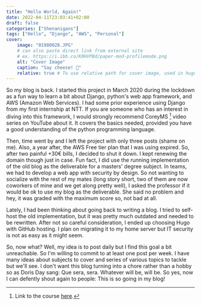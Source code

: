 ```yaml
---
title: "Hello World, Again!"
date: 2022-04-11T23:03:41+02:00
draft: false
categories: ["Shenanigans"]
tags: ["Hello", "Django", "AWS", "Personal"]
cover:
    image: "01980028.JPG"
    # can also paste direct link from external site
    # ex. https://i.ibb.co/K0HVPBd/paper-mod-profilemode.png
    alt: "Cover Image"
    caption: "Say cheese! 📸"
    relative: true # To use relative path for cover image, used in hugo Page-bundles
---
```


So my blog is back. I started this project in March 2020 during the lockdown as a fun way to learn a bit about Django, python's web app framework, and AWS (Amazon Web Services). I had some prior experience using Django from my first internship at NTT. If you are someone who has an interest in diving into this framework, I would strongly recommend CoreyMS [^1] video series on YouTube about it. It covers the basics needed, provided you have a good understanding of the python programming language. 

[^1]: Link to the course [here](https://www.youtube.com/watch?v=UmljXZIypDc&list=PL-osiE80TeTtoQCKZ03TU5fNfx2UY6U4p).

Then, time went by and I left the project with only three posts (shame on me). Also, a year after, the AWS Free tier plan that I was using expired. So, after two painful +30€ bills, I decided to shut it down. I kept renewing the domain though just in case. Fun fact, I did use the running implementation of the old blog as the deliverable for a masters' degree subject. In teams, we had to develop a web app with security by design. So not wanting to socialize with the rest of my mates (long story short, two of them are now coworkers of mine and we get along pretty well), I asked the professor if it would be ok to use my blog as the deliverable. She said no problem and hey, it was graded with the maximum score so, not bad at all.

Lately, I had been thinking about going back to writing a blog. I tried to self-host the old implementation, but it was pretty much outdated and needed to be rewritten. After not so careful consideration, I ended up choosing Hugo with GitHub hosting. I plan on migrating it to my home server but IT security is not as easy as it might seem.

So, now what? Well, my idea is to post daily but I find this goal a bit unreachable. So I'm willing to commit to at least one post per week. I have many ideas about subjects to cover and series of various topics to tackle but we'll see. I don't want this blog turning into a chore rather than a hobby so as Doris Day sang: Que sera, sera. Whatever will be, will be. So yes, now I can defently shout again to people: This is so going in my blog!
